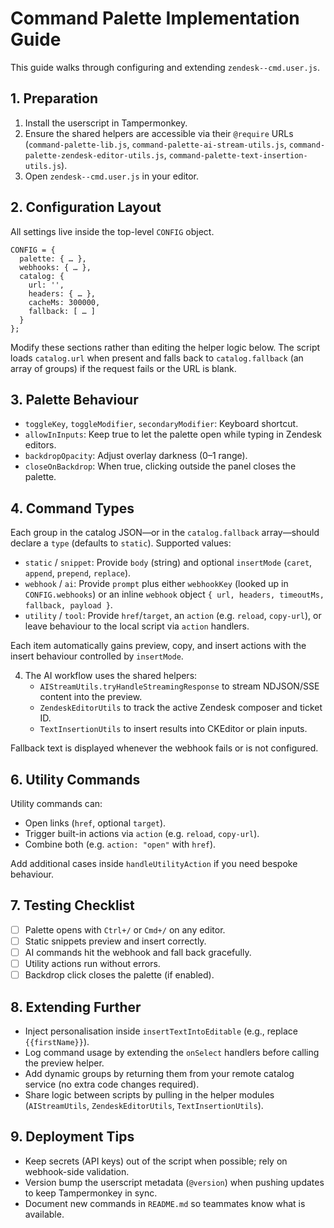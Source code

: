 # Command Palette Implementation Guide

This guide walks through configuring and extending `zendesk--cmd.user.js`.

## 1. Preparation

1. Install the userscript in Tampermonkey.
2. Ensure the shared helpers are accessible via their `@require` URLs (`command-palette-lib.js`, `command-palette-ai-stream-utils.js`, `command-palette-zendesk-editor-utils.js`, `command-palette-text-insertion-utils.js`).
3. Open `zendesk--cmd.user.js` in your editor.

## 2. Configuration Layout

All settings live inside the top-level `CONFIG` object.

```
CONFIG = {
  palette: { … },
  webhooks: { … },
  catalog: {
    url: '',
    headers: { … },
    cacheMs: 300000,
    fallback: [ … ]
  }
};
```

Modify these sections rather than editing the helper logic below. The script loads `catalog.url` when present and falls back to `catalog.fallback` (an array of groups) if the request fails or the URL is blank.

## 3. Palette Behaviour

- `toggleKey`, `toggleModifier`, `secondaryModifier`: Keyboard shortcut.
- `allowInInputs`: Keep true to let the palette open while typing in Zendesk editors.
- `backdropOpacity`: Adjust overlay darkness (0–1 range).
- `closeOnBackdrop`: When true, clicking outside the panel closes the palette.

## 4. Command Types

Each group in the catalog JSON—or in the `catalog.fallback` array—should declare a `type` (defaults to `static`). Supported values:

- `static` / `snippet`: Provide `body` (string) and optional `insertMode` (`caret`, `append`, `prepend`, `replace`).
- `webhook` / `ai`: Provide `prompt` plus either `webhookKey` (looked up in `CONFIG.webhooks`) or an inline `webhook` object `{ url, headers, timeoutMs, fallback, payload }`.
- `utility` / `tool`: Provide `href`/`target`, an `action` (e.g. `reload`, `copy-url`), or leave behaviour to the local script via `action` handlers.

Each item automatically gains preview, copy, and insert actions with the insert behaviour controlled by `insertMode`.

4. The AI workflow uses the shared helpers:
   - `AIStreamUtils.tryHandleStreamingResponse` to stream NDJSON/SSE content into the preview.
   - `ZendeskEditorUtils` to track the active Zendesk composer and ticket ID.
   - `TextInsertionUtils` to insert results into CKEditor or plain inputs.

Fallback text is displayed whenever the webhook fails or is not configured.

## 6. Utility Commands

Utility commands can:

- Open links (`href`, optional `target`).
- Trigger built-in actions via `action` (e.g. `reload`, `copy-url`).
- Combine both (e.g. `action: "open"` with `href`).

Add additional cases inside `handleUtilityAction` if you need bespoke behaviour.

## 7. Testing Checklist

- [ ] Palette opens with `Ctrl+/` or `Cmd+/` on any editor.
- [ ] Static snippets preview and insert correctly.
- [ ] AI commands hit the webhook and fall back gracefully.
- [ ] Utility actions run without errors.
- [ ] Backdrop click closes the palette (if enabled).

## 8. Extending Further

- Inject personalisation inside `insertTextIntoEditable` (e.g., replace `{{firstName}}`).
- Log command usage by extending the `onSelect` handlers before calling the preview helper.
- Add dynamic groups by returning them from your remote catalog service (no extra code changes required).
- Share logic between scripts by pulling in the helper modules (`AIStreamUtils`, `ZendeskEditorUtils`, `TextInsertionUtils`).

## 9. Deployment Tips

- Keep secrets (API keys) out of the script when possible; rely on webhook-side validation.
- Version bump the userscript metadata (`@version`) when pushing updates to keep Tampermonkey in sync.
- Document new commands in `README.md` so teammates know what is available.


